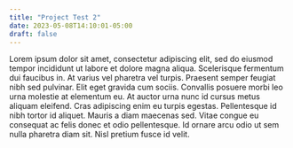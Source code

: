 ```yaml
---
title: "Project Test 2"
date: 2023-05-08T14:10:01-05:00
draft: false
---
```


Lorem ipsum dolor sit amet, consectetur adipiscing elit, sed do eiusmod tempor incididunt ut labore et dolore magna aliqua. Scelerisque fermentum dui faucibus in. At varius vel pharetra vel turpis. Praesent semper feugiat nibh sed pulvinar. Elit eget gravida cum sociis. Convallis posuere morbi leo urna molestie at elementum eu. At auctor urna nunc id cursus metus aliquam eleifend. Cras adipiscing enim eu turpis egestas. Pellentesque id nibh tortor id aliquet. Mauris a diam maecenas sed. Vitae congue eu consequat ac felis donec et odio pellentesque. Id ornare arcu odio ut sem nulla pharetra diam sit. Nisl pretium fusce id velit.


